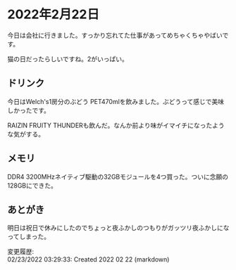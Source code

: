 # 2022年2月22日

今日は会社に行きました。すっかり忘れてた仕事があってめちゃくちゃやばいです。

猫の日だったらしいですね。2がいっぱい。

## ドリンク

今日はWelch's1房分のぶどう PET470mlを飲みました。ぶどうって感じで美味しかったです。

RAIZIN FRUITY THUNDERも飲んだ。なんか前より味がイマイチになったような気がする。

## メモリ

DDR4 3200MHzネイティブ駆動の32GBモジュールを4つ買った。ついに念願の128GBにできた。

## あとがき

明日は祝日で休みにしたのでちょっと夜ふかしのつもりがガッツリ夜ふかしになってしまった。

変更履歴:  
02/23/2022 03:29:33: Created 2022 02 22 (markdown)  
